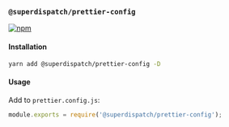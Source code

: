 ### `@superdispatch/prettier-config`

[![npm](https://img.shields.io/npm/v/@superdispatch/prettier-config)](https://www.npmjs.com/package/@superdispatch/prettier-config)

#### Installation

```bash
yarn add @superdispatch/prettier-config -D
```

#### Usage

Add to `prettier.config.js`:

```js
module.exports = require('@superdispatch/prettier-config');
```
